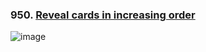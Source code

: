 ### 950. [Reveal cards in increasing order](https://leetcode.com/problems/reveal-cards-in-increasing-order/description/?envType=daily-question&envId=2024-04-10)
![image](https://github.com/zyalin459/Leetcode/assets/143965223/eee72678-c074-4aa3-ae2a-a3d407a71b54)


